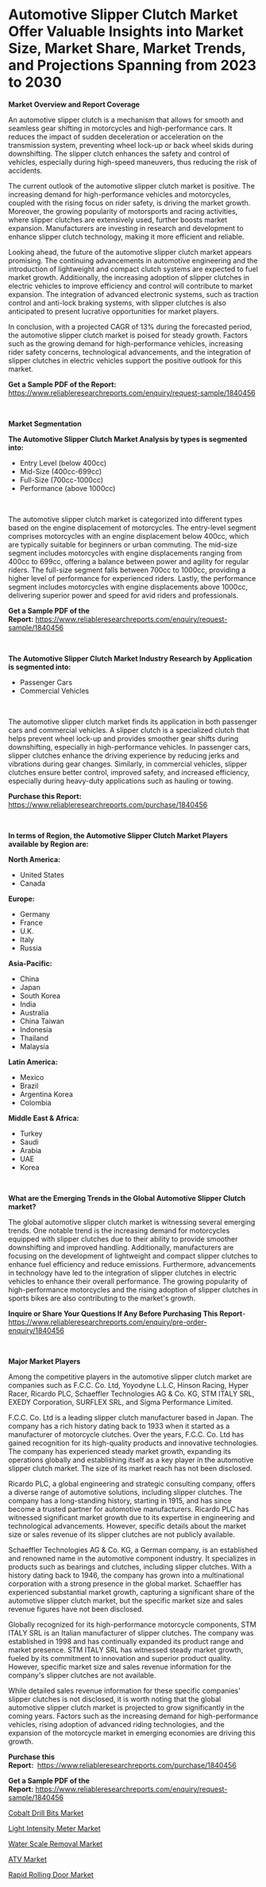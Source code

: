 <p><h1>Automotive Slipper Clutch Market Offer Valuable Insights into Market Size, Market Share, Market Trends, and Projections Spanning from 2023 to 2030</h1></p><p><strong>Market Overview and Report Coverage</strong></p>
<p><p>An automotive slipper clutch is a mechanism that allows for smooth and seamless gear shifting in motorcycles and high-performance cars. It reduces the impact of sudden deceleration or acceleration on the transmission system, preventing wheel lock-up or back wheel skids during downshifting. The slipper clutch enhances the safety and control of vehicles, especially during high-speed maneuvers, thus reducing the risk of accidents.</p><p>The current outlook of the automotive slipper clutch market is positive. The increasing demand for high-performance vehicles and motorcycles, coupled with the rising focus on rider safety, is driving the market growth. Moreover, the growing popularity of motorsports and racing activities, where slipper clutches are extensively used, further boosts market expansion. Manufacturers are investing in research and development to enhance slipper clutch technology, making it more efficient and reliable.</p><p>Looking ahead, the future of the automotive slipper clutch market appears promising. The continuing advancements in automotive engineering and the introduction of lightweight and compact clutch systems are expected to fuel market growth. Additionally, the increasing adoption of slipper clutches in electric vehicles to improve efficiency and control will contribute to market expansion. The integration of advanced electronic systems, such as traction control and anti-lock braking systems, with slipper clutches is also anticipated to present lucrative opportunities for market players.</p><p>In conclusion, with a projected CAGR of 13% during the forecasted period, the automotive slipper clutch market is poised for steady growth. Factors such as the growing demand for high-performance vehicles, increasing rider safety concerns, technological advancements, and the integration of slipper clutches in electric vehicles support the positive outlook for this market.</p></p>
<p><strong>Get a Sample PDF of the Report:</strong> <a href="https://www.reliableresearchreports.com/enquiry/request-sample/1840456">https://www.reliableresearchreports.com/enquiry/request-sample/1840456</a></p>
<p>&nbsp;</p>
<p><strong>Market Segmentation</strong></p>
<p><strong>The Automotive Slipper Clutch Market Analysis by types is segmented into:</strong></p>
<p><ul><li>Entry Level (below 400cc)</li><li>Mid-Size (400cc-699cc)</li><li>Full-Size (700cc-1000cc)</li><li>Performance (above 1000cc)</li></ul></p>
<p>&nbsp;</p>
<p><p>The automotive slipper clutch market is categorized into different types based on the engine displacement of motorcycles. The entry-level segment comprises motorcycles with an engine displacement below 400cc, which are typically suitable for beginners or urban commuting. The mid-size segment includes motorcycles with engine displacements ranging from 400cc to 699cc, offering a balance between power and agility for regular riders. The full-size segment falls between 700cc to 1000cc, providing a higher level of performance for experienced riders. Lastly, the performance segment includes motorcycles with engine displacements above 1000cc, delivering superior power and speed for avid riders and professionals.</p></p>
<p><strong>Get a Sample PDF of the Report:</strong>&nbsp;<a href="https://www.reliableresearchreports.com/enquiry/request-sample/1840456">https://www.reliableresearchreports.com/enquiry/request-sample/1840456</a></p>
<p>&nbsp;</p>
<p><strong>The Automotive Slipper Clutch Market Industry Research by Application is segmented into:</strong></p>
<p><ul><li>Passenger Cars</li><li>Commercial Vehicles</li></ul></p>
<p>&nbsp;</p>
<p><p>The automotive slipper clutch market finds its application in both passenger cars and commercial vehicles. A slipper clutch is a specialized clutch that helps prevent wheel lock-up and provides smoother gear shifts during downshifting, especially in high-performance vehicles. In passenger cars, slipper clutches enhance the driving experience by reducing jerks and vibrations during gear changes. Similarly, in commercial vehicles, slipper clutches ensure better control, improved safety, and increased efficiency, especially during heavy-duty applications such as hauling or towing.</p></p>
<p><strong>Purchase this Report:</strong>&nbsp; <a href="https://www.reliableresearchreports.com/purchase/1840456">https://www.reliableresearchreports.com/purchase/1840456</a></p>
<p>&nbsp;</p>
<p><strong>In terms of Region, the Automotive Slipper Clutch Market Players available by Region are:</strong></p>
<p>
    <p> <strong> North America: </strong>
        <ul>
            <li>United States</li>
            <li>Canada</li>
        </ul>
        </p> 
    <p> <strong> Europe: </strong>
        <ul>
            <li>Germany</li>
            <li>France</li>
            <li>U.K.</li>
            <li>Italy</li>
            <li>Russia</li>
        </ul>
        </p> 
    <p> <strong> Asia-Pacific: </strong>
        <ul>
            <li>China</li>
            <li>Japan</li>
            <li>South Korea</li>
            <li>India</li>
            <li>Australia</li>
            <li>China Taiwan</li>
            <li>Indonesia</li>
            <li>Thailand</li>
            <li>Malaysia</li>
        </ul>
        </p> 
    <p> <strong> Latin America: </strong>
        <ul>
            <li>Mexico</li>
            <li>Brazil</li>
            <li>Argentina Korea</li>
            <li>Colombia</li>
        </ul>
        </p> 
    <p> <strong> Middle East & Africa: </strong>
        <ul>
            <li>Turkey</li>
            <li>Saudi</li>
            <li>Arabia</li>
            <li>UAE</li>
            <li>Korea</li>
        </ul>
    </p>
    </p>
<p>&nbsp;</p>
<p><strong>What are the Emerging Trends in the Global Automotive Slipper Clutch market?</strong></p>
<p><p>The global automotive slipper clutch market is witnessing several emerging trends. One notable trend is the increasing demand for motorcycles equipped with slipper clutches due to their ability to provide smoother downshifting and improved handling. Additionally, manufacturers are focusing on the development of lightweight and compact slipper clutches to enhance fuel efficiency and reduce emissions. Furthermore, advancements in technology have led to the integration of slipper clutches in electric vehicles to enhance their overall performance. The growing popularity of high-performance motorcycles and the rising adoption of slipper clutches in sports bikes are also contributing to the market's growth.</p></p>
<p><strong>Inquire or Share Your Questions If Any Before Purchasing This Report</strong>- <a href="https://www.reliableresearchreports.com/enquiry/pre-order-enquiry/1840456">https://www.reliableresearchreports.com/enquiry/pre-order-enquiry/1840456</a></p>
<p>&nbsp;</p>
<p><strong>Major Market Players</strong></p>
<p><p>Among the competitive players in the automotive slipper clutch market are companies such as F.C.C. Co. Ltd, Yoyodyne L.L.C, Hinson Racing, Hyper Racer, Ricardo PLC, Schaeffler Technologies AG & Co. KG, STM ITALY SRL, EXEDY Corporation, SURFLEX SRL, and Sigma Performance Limited. </p><p>F.C.C. Co. Ltd is a leading slipper clutch manufacturer based in Japan. The company has a rich history dating back to 1933 when it started as a manufacturer of motorcycle clutches. Over the years, F.C.C. Co. Ltd has gained recognition for its high-quality products and innovative technologies. The company has experienced steady market growth, expanding its operations globally and establishing itself as a key player in the automotive slipper clutch market. The size of its market reach has not been disclosed.</p><p>Ricardo PLC, a global engineering and strategic consulting company, offers a diverse range of automotive solutions, including slipper clutches. The company has a long-standing history, starting in 1915, and has since become a trusted partner for automotive manufacturers. Ricardo PLC has witnessed significant market growth due to its expertise in engineering and technological advancements. However, specific details about the market size or sales revenue of its slipper clutches are not publicly available.</p><p>Schaeffler Technologies AG & Co. KG, a German company, is an established and renowned name in the automotive component industry. It specializes in products such as bearings and clutches, including slipper clutches. With a history dating back to 1946, the company has grown into a multinational corporation with a strong presence in the global market. Schaeffler has experienced substantial market growth, capturing a significant share of the automotive slipper clutch market, but the specific market size and sales revenue figures have not been disclosed.</p><p>Globally recognized for its high-performance motorcycle components, STM ITALY SRL is an Italian manufacturer of slipper clutches. The company was established in 1998 and has continually expanded its product range and market presence. STM ITALY SRL has witnessed steady market growth, fueled by its commitment to innovation and superior product quality. However, specific market size and sales revenue information for the company's slipper clutches are not available.</p><p>While detailed sales revenue information for these specific companies' slipper clutches is not disclosed, it is worth noting that the global automotive slipper clutch market is projected to grow significantly in the coming years. Factors such as the increasing demand for high-performance vehicles, rising adoption of advanced riding technologies, and the expansion of the motorcycle market in emerging economies are driving this growth.</p></p>
<p><strong>Purchase this Report:</strong>&nbsp;&nbsp;<a href="https://www.reliableresearchreports.com/purchase/1840456">https://www.reliableresearchreports.com/purchase/1840456</a></p>
<p></p>
<p><strong>Get a Sample PDF of the Report:</strong>&nbsp;<a href="https://www.reliableresearchreports.com/enquiry/request-sample/1840456">https://www.reliableresearchreports.com/enquiry/request-sample/1840456</a></p>
<p><p><a href="https://www.linkedin.com/pulse/decoding-cobalt-drill-bits-market-deep-dive-latest-trends-segmentation-wccre/">Cobalt Drill Bits Market</a></p><p><a href="https://medium.com/@ruthgaylord1929/light-intensity-meter-market-the-key-to-successful-business-strategy-forecast-till-2030-4e944ea70459">Light Intensity Meter Market</a></p><p><a href="https://medium.com/@marinaieme/water-scale-removal-market-outlook-industry-overview-and-forecast-2023-to-2030-1ea84ee9e3ba">Water Scale Removal Market</a></p><p><a href="https://github.com/Krish2023na/Market-Research-Report-List-1/blob/main/atv-market.md">ATV Market</a></p><p><a href="https://www.linkedin.com/pulse/rapid-rolling-door-market-share-amp-new-trends-analysis-report-kf1ue/">Rapid Rolling Door Market</a></p></p>